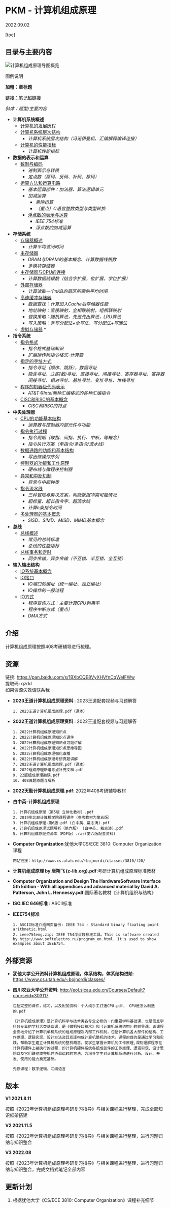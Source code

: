 # PKM - 计算机组成原理  

2022.09.02

[toc]

## 目录与主要内容

![计算机组成原理导图概览](./resources/计算机组成原理.png)

图例说明

**加粗：章标题**

[链接：笔记超链接]()

*斜体：题型/主要内容*

* **计算机系统概述**
  * [计算机的发展历程](./notes/计算机系统概述/计算机的发展历程.md)
  * [计算机系统层次结构](./notes/计算机系统概述/计算机系统层次结构.md)
	  * *计算机系统层次结构（冯诺伊曼机、汇编解释编译连接）*
  * [计算机的性能指标](./notes/计算机系统概述/计算机的性能指标.md)
	  * *计算机性能指标*
* **数据的表示和运算**
  * [数制与编码](./notes/数据的表示和运算/数制与编码.md)
	  * *进制表示与转换*
	  * *定点数（原码、反码、补码、移码）*
  * [运算方法和运算电路](./notes/数据的表示和运算/运算方法和运算电路.md)
	  * *基本运算部件：加法器、算法逻辑单元*
    * *加减运算*
	  * *乘除运算*
	  * *（重点）C语言整数类型与类型转换*
	* [浮点数的表示与运算](./notes/数据的表示和运算/浮点数的表示与运算.md)
	  * *IEEE 754标准*
	  * *浮点数的加减运算*
* **存储系统**
  * [存储器概述](./notes/存储系统/存储器概述.md)
    * *计算平均访问时间*
  * [主存储器](./notes/存储系统/主存储器.md)
    * *DRAM与DRAM的基本概念、计算数据线根数*
    * *多模块存储器*
  * [主存储器与CPU的连接](./notes/存储系统/主存储器与CPU的连接.md)
    * *计算数据线根数（结合字扩展，位扩展，字位扩展）*
  * [外部存储器](./notes/存储系统/外部存储器.md)
    * *计算读取一个nKB的扇区所需的平均时间*
  * [高速缓冲存储器](./notes/存储系统/高速缓冲存储器.md)
    * *数据查找：计算加入Cache后存储器性能*
    * *地址映射：直接映射，全相联映射，组相联映射*
    * *替换策略：随机算法，先进先出算法，LRU算法*
    * *写入策略：非写分配法+全写法，写分配法+写回法*
  * [虚拟存储器](./notes/存储系统/虚拟存储器.md)
    * 
* **指令系统**
  * [指令格式](./notes/指令系统/指令格式.md)
    * *指令格式基础知识*
    * *扩展操作码指令格式-计算题*
  * [指定的寻址方式](./notes/指令系统/指定的寻址方式.md)
    * *指令寻址（顺序、跳跃），数据寻址*
    * *隐含寻址、立即(数)寻址、直接寻址、间接寻址、寄存器寻址、寄存器间接寻址、相对寻址、基址寻址、变址寻址、堆栈寻址*
  * [程序的机器级代码表示](./notes/指令系统/程序的机器级代码表示.md)
    * *AT&T与Intel两种汇编格式的各种汇编指令*
  * [CISC和RISC的基本概念](./notes/指令系统/CISC和RISC的基本概念.md)
    * *CISC和RISC的特点*
* **中央处理器**
  * [CPU的功能基本结构](./notes/中央处理器/CPU的功能基本结构.md)
    * *运算器与控制器内部元件与功能*
  * [指令执行过程](./notes/中央处理器/指令执行过程.md)
    * *指令周期（取指、间指、执行、中断，等概念）*
    * *指令执行方案（单指令/多指令/流水线）*
  * [数据通路的功能和基本结构](./notes/中央处理器/数据通路的功能和基本结构.md)
    * *写出微操作序列*
  * [控制器的功能和工作原理](./notes/中央处理器/控制器的功能和工作原理.md)
    * *硬布线与微程序控制器*
  * [异常和中断机制](./notes/中央处理器/异常和中断机制.md)
    * *异常与中断种类*
  * [指令流水线](./notes/中央处理器/指令流水线.md)
    * *三种冒险与解决方案，判断数据冲突可能情况*
    * *超标量、超长指令字、超流水线*
    * *计算n条指令时间*
  * [多处理器的基本概念](./notes/中央处理器/多处理器的基本概念.md)
    * *SISD、SIMD、MISD、MIMD基本概念*
* **总线**
  * [总线概述](./notes/总线/总线概述.md)
    * *常见的总线标准*
    * *总线的性能指标*
  * [总线事务和定时](./notes/总线/总线事务和定时.md)
    * *同步传输，异步传输（不互锁、半互锁、全互锁）*
* **输入输出结构**
  * [IO系统基本概念](./notes/输入输出结构/IO系统基本概念.md)
  * [IO接口](./notes/输入输出结构/IO接口.md)
    * *IO端口的编址（统一编址、独立编址）*
    * *IO操作的一般过程*
  * [IO方式](./notes/输入输出结构/IO方式.md)
    * *程序查询方式：主要计算CPU利用率*
    * *程序中断方式（重点）*
    * *DMA方式*

## 介绍

计算机组成原理按照408考研辅导进行梳理。
## 资源
链接: https://pan.baidu.com/s/1BXbCQE8VyXHVfnCqWeIFWw  
提取码: qzdd  
如果资源失效请联系我

* __2023王道计算机组成原理资料__ : 2023王道配套视频与习题解答  

  ```
  1. 2023王道计算机组成原理.pdf（课本）
  ```
  
* __2022王道计算机组成原理资料__ : 2022王道配套视频与习题解答  

  ```
  1. 2022计算机组成原理知识点
  2. 2022计算机组成原理知识点课件
  3. 2022计算机组成原理知识点习题讲解
  4. 2022计算机组成原理知识点思维导图
  5. 2022计算机组成原理强化直播
  6. 2022计算机组成原理考研真题讲解
  7. 2022王道计算机组成原理.pdf（课本）
  8. 2022组成原理新增考点补充文档.pdf
  9. 22版组成原理勘误.pdf
  10. 408真题原题与解析
  ```

* __2022天勤计算机组成原理.pdf__: 2022年408考研辅导教材  

* **白中英-计算机组成原理**

  ```
  1. 计算机组成原理（第5版 立体化教材）.pdf
  2. 2019年北邮计算机学院课程课件（参考教材为第五版）
  3. 计算机组成原理-第6版.pdf (白中英、戴志涛).pdf
  4. 计算机组成原理试题解析（第六版） (白中英, 戴志涛).pdf
  5. 计算机组成原理资源库（PDF版）.rar(第六版配套资料)
  ```

* __Computer Organization__:犹他大学CS/ECE 3810: Computer Organization课程

  ```
  网站链接：http://www.cs.utah.edu/~bojnordi/classes/3810/f20/
  ```

* __计算机组成原理 by 唐朔飞 (z-lib.org).pdf__:考研计算机组成原理标准教材  

* __Computer Organization and Design The HardwareSoftware Interface 5th Edition - With all appendices and advanced material by David A. Patterson, John L. Hennessy.pdf__:国际著名教材《计算机组织与结构》  

* __ISO.IEC 646标准__ : ASCII标准  

* __IEEE754标准__

  ```
  1. ASCII标准介绍网页备份: IEEE 754 - Standard binary floating point arithmetic.html 
  2. ieee754eng.zip: IEEE 754浮点数标准工具。This is software created by http://www.softelectro.ru/program_en.html. It's used to show examples about IEEE754.  
  ```

## 外部资源

* __犹他大学公开资料计算机组成原理，体系结构，体系结构进阶__: https://www.cs.utah.edu/~bojnordi/classes/

* __四川农业大学公开资料__: http://eol.sicau.edu.cn/Courses/Default?courseid=303117

  ```
  包括完整的课件，练习，以及附加资料：个人纯手工打造CPU.pdf，	CPU是怎么制造的.pdf
  
  《计算机组成原理》是计算机科学与技术类各专业必修的一门重要学科基础课，也是信息学科各专业的学科大类基础课，是《微机接口技术》和《计算机系统结构》的前导课。该课程全面地介绍了计算机单机系统的组成原理及内部工作机制，包括计算机各大部件的结构、工作原理、逻辑实现、设计方法及其互连构成计算机整机的技术。课程的目的是通过学习和实践，帮助学生建立计算机系统的整机概念，使学生掌握计算机的工作原理,深刻理解程序在计算机硬件上被执行的过程，即计算机硬件系统各组成部件的工作原理、逻辑实现、设计思想以及它们联结成整机并协调运转的方法，为培养学生对计算机系统进行分析、设计、开发、使用的能力奠定基础。
  
  先修课程：数字逻辑、汇编语言
  ```


## 版本
**V1 2021.8.11**

按照《2022年计算机组成原理考研复习指导》与相关课程进行整理，完成全部知识框架搭建  

**V2 2021.11.5**

按照《2022年计算机组成原理考研复习指导》与相关课程进行整理，进行习题归纳与知识整合  

**V3 2022.08**

按照《2023年计算机组成原理考研复习指导》与相关课程进行整理，进行习题归纳与知识整合，完成文档式笔记全部内容

## 更新计划

1. 根据犹他大学《CS/ECE 3810: Computer Organization》课程补充细节